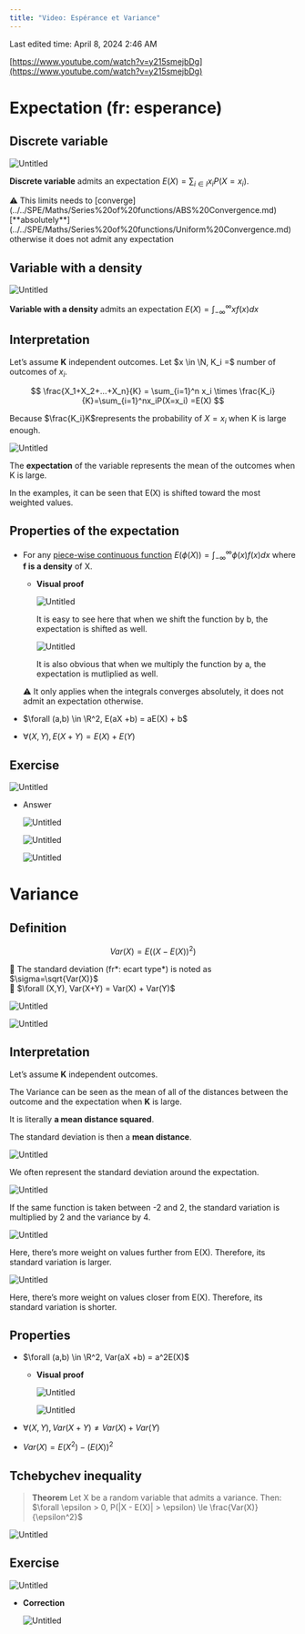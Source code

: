 ```yaml
---
title: "Video: Espérance et Variance"
---
```

Last edited time: April 8, 2024 2:46 AM

[https://www.youtube.com/watch?v=y215smejbDg](https://www.youtube.com/watch?v=y215smejbDg)

# Expectation (fr: esperance)

## Discrete variable

![Untitled](Video%20Espe%CC%81rance%20et%20Variance/Untitled.png)

**Discrete variable** admits an expectation $E(X) = \sum_{i\in I}x_iP(X=x_i)$.

<aside>
⚠️ This limits needs to [converge](../../SPE/Maths/Series%20of%20functions/ABS%20Convergence.md) [**absolutely**](../../SPE/Maths/Series%20of%20functions/Uniform%20Convergence.md) otherwise it does not admit any expectation

</aside>

## Variable with a density

![Untitled](Video%20Espe%CC%81rance%20et%20Variance/Untitled%201.png)

**Variable with a density** admits an expectation $E(X) = \int_{-\infty}^{\infty}xf(x)dx$

## Interpretation

Let’s assume **K** independent outcomes. Let  $x \in \N, K_i =$ number of outcomes of $x_i$.

$$
\frac{X_1+X_2+...+X_n}{K} = \sum_{i=1}^n x_i \times \frac{K_i}{K}=\sum_{i=1}^nx_iP(X=x_i) =E(X)
$$

Because $\frac{K_i}K$represents the probability of $X=x_i$ when K is large enough.

![Untitled](Video%20Espe%CC%81rance%20et%20Variance/Untitled%202.png)

The **expectation** of the variable represents the mean of the outcomes when K is large.

In the examples, it can be seen that E(X) is shifted toward the most weighted values.

## Properties of the expectation

- For any [piece-wise continuous function](../%5BHARMO%5D%20Harmonisation%20Maths/Remediation.md) $E(\phi(X)) = \int_{-\infty}^\infty \phi(x)f(x)dx$   where **f is a density** of X.
    - **Visual proof**
        
        ![Untitled](Video%20Espe%CC%81rance%20et%20Variance/Untitled%203.png)
        
        It is easy to see here that when we shift the function by b, the expectation is shifted as well.
        
        ![Untitled](Video%20Espe%CC%81rance%20et%20Variance/Untitled%204.png)
        
        It is also obvious that when we multiply the function by a, the expectation is mutliplied as well.
        
    
    <aside>
    ⚠️ It only applies when the integrals converges absolutely, it does not admit an expectation otherwise.
    
    </aside>
    
- $\forall (a,b) \in \R^2, E(aX +b) = aE(X) + b$
- $\forall (X,Y), E(X+Y) = E(X) + E(Y)$

## Exercise

![Untitled](Video%20Espe%CC%81rance%20et%20Variance/Untitled%205.png)

- Answer
    
    ![Untitled](Video%20Espe%CC%81rance%20et%20Variance/Untitled%206.png)
    
    ![Untitled](Video%20Espe%CC%81rance%20et%20Variance/Untitled%207.png)
    
    ![Untitled](Video%20Espe%CC%81rance%20et%20Variance/Untitled%208.png)
    

# Variance

## Definition

$$
Var(X) = E((X-E(X))^2)
$$

<aside>
🧠 The standard deviation (fr*: ecart type*) is noted as $\sigma=\sqrt{Var(X)}$

</aside>

<aside>
🧠 $\forall (X,Y), Var(X+Y) = Var(X) + Var(Y)$

</aside>

![Untitled](Video%20Espe%CC%81rance%20et%20Variance/Untitled%209.png)

![Untitled](Video%20Espe%CC%81rance%20et%20Variance/Untitled%2010.png)

## Interpretation

Let’s assume **K** independent outcomes.

The Variance can be seen as the mean of all of the distances between the outcome and the expectation when **K** is large.

It is literally **a mean distance squared**.

The standard deviation is then a **mean distance**.

![Untitled](Video%20Espe%CC%81rance%20et%20Variance/Untitled%2011.png)

We often represent the standard deviation around the expectation.

![Untitled](Video%20Espe%CC%81rance%20et%20Variance/Untitled%2012.png)

If the same function is taken between -2 and 2, the standard variation is multiplied by 2 and the variance by 4.

![Untitled](Video%20Espe%CC%81rance%20et%20Variance/Untitled%2013.png)

Here, there’s more weight on values further from E(X). Therefore, its standard variation is larger.

![Untitled](Video%20Espe%CC%81rance%20et%20Variance/Untitled%2014.png)

Here, there’s more weight on values closer from E(X). Therefore, its standard variation is shorter.

## Properties

- $\forall (a,b) \in \R^2, Var(aX +b) = a^2E(X)$
    - **Visual proof**
        
        ![Untitled](Video%20Espe%CC%81rance%20et%20Variance/Untitled%2015.png)
        
        ![Untitled](Video%20Espe%CC%81rance%20et%20Variance/Untitled%2016.png)
        
- $\forall (X,Y), Var(X+Y) \neq Var(X) + Var(Y)$
- $Var(X) = E(X^2) - (E(X))^2$

## Tchebychev inequality

> **Theorem**
Let X be a random variable that admits a variance. Then:
$\forall \epsilon > 0, P(|X - E(X)| > \epsilon) \le \frac{Var(X)}{\epsilon^2}$
> 

![Untitled](Video%20Espe%CC%81rance%20et%20Variance/Untitled%2017.png)

## Exercise

![Untitled](Video%20Espe%CC%81rance%20et%20Variance/Untitled%2018.png)

- **Correction**
    
    ![Untitled](Video%20Espe%CC%81rance%20et%20Variance/Untitled%2019.png)
